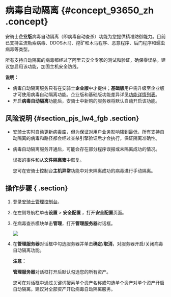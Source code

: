 # 病毒自动隔离 {#concept_93650_zh .concept}

安骑士**企业版**病毒自动隔离（即病毒自动查杀）功能为您提供精准防御能力。目前已支持主流勒索病毒、DDOS木马、挖矿和木马程序、恶意程序、后门程序和蠕虫病毒等类型。

所有支持自动隔离的病毒都经过了阿里云安全专家的测试和验证，确保零误杀。建议您启用该功能，加固主机安全防线。

**说明：** 

-   病毒自动隔离服务只有在安骑士**企业版**中才提供；**基础版**用户需升级至企业版才可使用病毒自动隔离功能。企业版和基础版功能差异详见[功能详情列表](../../../../cn.zh-CN/产品简介/功能列表.md#)。
-   开启**病毒自动隔离**功能后，安骑士中新购的服务器将默认自动开启该功能。

## 风险说明 {#section_pjs_lw4_fgb .section}

-   安骑士实时自动更新病毒库，但为保证对用户业务影响降到最低，所有支持自动隔离的病毒和路径都会经过查杀引擎验证后才会执行，保证隔离准确性。
-   病毒自动隔离服务开通后，可能会存在部分程序误报或未隔离成功的情况。

    误报的事件和从**文件隔离箱**中恢复。

    您可在安骑士控制台**主机异常**功能中对未隔离成功的病毒进行手动隔离。


## 操作步骤 { .section}

1.  登录[安骑士管理控制台](https://yundun.console.aliyun.com/?spm=5176.2020520001.1011.2.3acb4bd3y5TdBK&p=aqs#/aqs/overviews)。
2.  在左侧导航栏单击**设置** \> **安全配置** ，打开**安全配置**页面。
3.  在病毒查杀模块单击**管理**，打开**管理服务器**对话框。

    ![](http://static-aliyun-doc.oss-cn-hangzhou.aliyuncs.com/assets/img/82022/156514254935022_zh-CN.png)

4.  在**管理服务器**对话框中勾选服务器并单击**确定**/**取消**，对服务器开启/关闭病毒自动隔离功能。

     **注意：** 

     **管理服务器**对话框打开后默认勾选您的所有资产。

    您可在对话框中通过关键词搜索单个资产名称或勾选单个资产对单个资产开启自动隔离。建议对全部资产开启病毒自动隔离服务。


